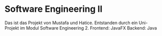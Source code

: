 Software Engineering II
=======================

Das ist das Projekt von Mustafa und Hatice.
Entstanden durch ein Uni-Projekt im Modul Software Engineering 2.
Frontend: JavaFX
Backend: Java
